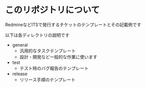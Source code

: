 # このリポジトリについて

RedmineなどITSで発行するチケットのテンプレートとその記載例です

以下は各ディレクトリの說明です


* general
    * 汎用的なタスクテンプレート
    * 設計・開発など一般的な作業に使います
* test
    * テスト時のバグ報告のテンプレート
* release
    * リリース手順のテンプレート
